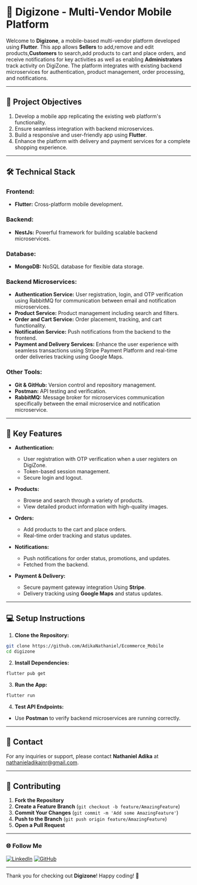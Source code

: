 # 📱 Digizone - Multi-Vendor Mobile Platform

Welcome to **Digizone**, a mobile-based multi-vendor platform developed using **Flutter**. This app allows  **Sellers** to add,remove and edit products,**Customers** to search,add products to cart and place orders, and receive notifications for key activities as well as enabling **Administrators** track activity on DigiZone. The platform integrates with existing backend microservices for authentication, product management, order processing, and notifications.

---

## 🚀 **Project Objectives**
1. Develop a mobile app replicating the existing web platform's functionality.
2. Ensure seamless integration with backend microservices.
3. Build a responsive and user-friendly app using **Flutter**.
4. Enhance the platform with delivery and payment services for a complete shopping experience.

---

## 🛠 **Technical Stack**

### **Frontend:**
- **Flutter:** Cross-platform mobile development.
### **Backend:**
- **NestJs:** Powerful framework for building scalable backend microservices.
### **Database:**
- **MongoDB:** NoSQL database for flexible data storage.
 

### **Backend Microservices:**
- **Authentication Service:** User registration, login, and OTP verification using RabbitMQ for communication between email and notification microservices.
- **Product Service:** Product management including search and filters.
- **Order and Cart Service:** Order placement, tracking, and cart functionality.
- **Notification Service:** Push notifications from the backend to the frontend.
- **Payment and Delivery Services:** Enhance the user experience with seamless transactions using Stripe Payment Platform and real-time order deliveries tracking using Google Maps.

### **Other Tools:**
- **Git & GitHub:** Version control and repository management.
- **Postman:** API testing and verification.
- **RabbitMQ:** Message broker for microservices communication specifically between the email microservice and notification microservice.

---

## 📲 **Key Features**

- **Authentication:**
  - User registration with OTP verification when a user registers on DigiZone.
  - Token-based session management.
  - Secure login and logout.

- **Products:**
  - Browse and search through a variety of products.
  - View detailed product information with high-quality images.

- **Orders:**
  - Add products to the cart and place orders.
  - Real-time order tracking and status updates.

- **Notifications:**
  - Push notifications for order status, promotions, and updates.
  - Fetched from the backend.

- **Payment & Delivery:**
  - Secure payment gateway integration Using **Stripe**.
  - Delivery tracking using **Google Maps** and status updates.

---

## 💻 **Setup Instructions**

1. **Clone the Repository:**
```bash
git clone https://github.com/AdikaNathaniel/Ecommerce_Mobile
cd digizone
```

2. **Install Dependencies:**
```bash
flutter pub get
```

3. **Run the App:**
```bash
flutter run
```

4. **Test API Endpoints:**
- Use **Postman** to verify backend microservices are running correctly.

---

## 📧 **Contact**
For any inquiries or support, please contact **Nathaniel Adika** at [nathanieladikajnr@gmail.com](mailto:nathanieladikajnr@gmail.com).

---

## 🤝 **Contributing**

1. **Fork the Repository**
2. **Create a Feature Branch** (`git checkout -b feature/AmazingFeature`)
3. **Commit Your Changes** (`git commit -m 'Add some AmazingFeature'`)
4. **Push to the Branch** (`git push origin feature/AmazingFeature`)
5. **Open a Pull Request**

---

### 🌐 **Follow Me**
[![LinkedIn](https://img.shields.io/badge/LinkedIn-Nathaniel%20Adika-blue?logo=linkedin)](https://www.linkedin.com/in/nathaniel-adika-20a30226a)
[![GitHub](https://img.shields.io/badge/GitHub-AdikaNathaniel-black?logo=github)](https://github.com/AdikaNathaniel)

---

Thank you for checking out **Digizone**! Happy coding! 🎉
